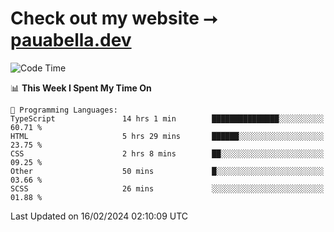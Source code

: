 # Check out my website ⭢ [pauabella.dev](https://pauabella.dev)

<!--START_SECTION:waka-->
![Code Time](http://img.shields.io/badge/Code%20Time-3%2C003%20hrs-blue)

📊 **This Week I Spent My Time On** 

```text
💬 Programming Languages: 
TypeScript               14 hrs 1 min        ███████████████░░░░░░░░░░   60.71 % 
HTML                     5 hrs 29 mins       ██████░░░░░░░░░░░░░░░░░░░   23.75 % 
CSS                      2 hrs 8 mins        ██░░░░░░░░░░░░░░░░░░░░░░░   09.25 % 
Other                    50 mins             █░░░░░░░░░░░░░░░░░░░░░░░░   03.66 % 
SCSS                     26 mins             ░░░░░░░░░░░░░░░░░░░░░░░░░   01.88 % 
```


 Last Updated on 16/02/2024 02:10:09 UTC
<!--END_SECTION:waka-->
